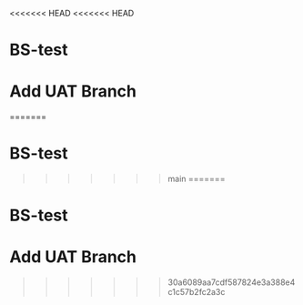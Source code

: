 <<<<<<< HEAD
<<<<<<< HEAD
# BS-test
# Add UAT Branch
=======
# BS-test
>>>>>>> main
=======

# BS-test
# Add UAT Branch
>>>>>>> 30a6089aa7cdf587824e3a388e4c1c57b2fc2a3c

